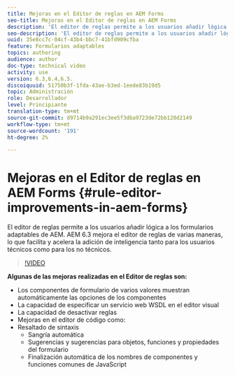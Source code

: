 ```yaml
---
title: Mejoras en el Editor de reglas en AEM Forms
seo-title: Mejoras en el Editor de reglas en AEM Forms
description: 'El editor de reglas permite a los usuarios añadir lógica a los formularios adaptables de AEM. AEM 6.3 mejora el editor de reglas de varias maneras, lo que facilita y acelera la adición de inteligencia tanto para los usuarios técnicos como para los no técnicos. '
seo-description: 'El editor de reglas permite a los usuarios añadir lógica a los formularios adaptables de AEM. AEM 6.3 mejora el editor de reglas de varias maneras, lo que facilita y acelera la adición de inteligencia tanto para los usuarios técnicos como para los no técnicos. '
uuid: 35e8cc7c-04cf-43b4-bbc7-41bfd909cfba
feature: Formularios adaptables
topics: authoring
audience: author
doc-type: technical video
activity: use
version: 6.3,6.4,6.5.
discoiquuid: 51750b3f-1fda-43ae-b3ed-1eede83b19d5
topic: Administración
role: Desarrollador
level: Principiante
translation-type: tm+mt
source-git-commit: d9714b9a291ec3ee5f3dba9723de72bb120d2149
workflow-type: tm+mt
source-wordcount: '191'
ht-degree: 2%

---
```



# Mejoras en el Editor de reglas en AEM Forms {#rule-editor-improvements-in-aem-forms}

El editor de reglas permite a los usuarios añadir lógica a los formularios adaptables de AEM. AEM 6.3 mejora el editor de reglas de varias maneras, lo que facilita y acelera la adición de inteligencia tanto para los usuarios técnicos como para los no técnicos.

>[!VIDEO](https://video.tv.adobe.com/v/19653?quality=9&learn=on)

**Algunas de las mejoras realizadas en el Editor de reglas son:**

* Los componentes de formulario de varios valores muestran automáticamente las opciones de los componentes
* La capacidad de especificar un servicio web WSDL en el editor visual
* La capacidad de desactivar reglas
* Mejoras en el editor de código como:
* Resaltado de sintaxis
   * Sangría automática
   * Sugerencias y sugerencias para objetos, funciones y propiedades del formulario
   * Finalización automática de los nombres de componentes y funciones comunes de JavaScript
